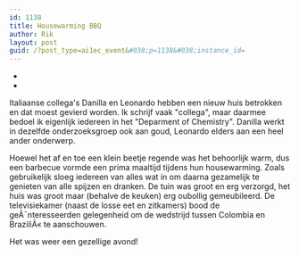 ```yaml
---
id: 1138
title: Housewarming BBQ
author: Rik
layout: post
guid: /?post_type=ai1ec_event&#038;p=1138&#038;instance_id=
---
```

-
-
Italiaanse collega's Danilla en Leonardo hebben een nieuw huis betrokken en dat moest gevierd worden. Ik schrijf vaak "collega", maar daarmee bedoel ik eigenlijk iedereen in het "Deparment of Chemistry". Danilla werkt in dezelfde onderzoeksgroep ook aan goud, Leonardo elders aan een heel ander onderwerp.

Hoewel het af en toe een klein beetje regende was het behoorlijk warm, dus een barbecue vormde een prima maaltijd tijdens hun housewarming. Zoals gebruikelijk sloeg iedereen van alles wat in om daarna gezamelijk te genieten van alle spijzen en dranken. De tuin was groot en erg verzorgd, het huis was groot maar (behalve de keuken) erg oubollig gemeubileerd. De televisiekamer (naast de losse eet en zitkamers) bood de geÃ¯nteresseerden gelegenheid om de wedstrijd tussen Colombia en BraziliÃ« te aanschouwen.

Het was weer een gezellige avond!